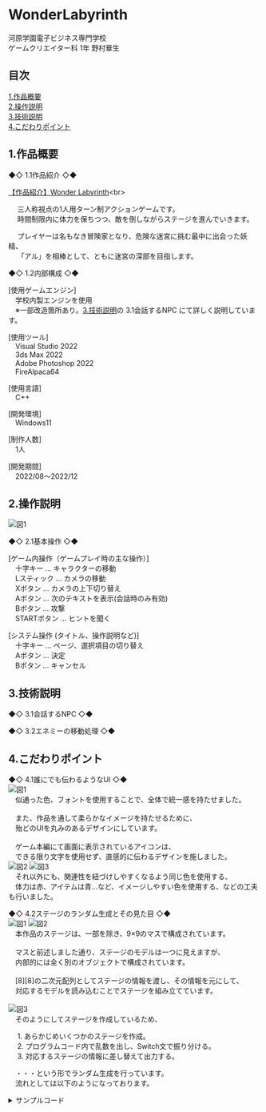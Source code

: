 # WonderLabyrinth
<lead>
河原学園電子ビジネス専門学校 <br>
ゲームクリエイター科 1年 野村華生
</lead>

## 目次
[1.作品概要] <br>
[2.操作説明] <br>
[3.技術説明] <br>
[4.こだわりポイント] <br>

## 1.作品概要
◆◇ 1.1作品紹介 ◇◆<br>

 [【作品紹介】Wonder Labyrinth](https://youtu.be/NlRZ1-RVJbg "https://youtu.be/NlRZ1-RVJbg")<br>
 
&emsp; 三人称視点の1人用ターン制アクションゲームです。<br>
&emsp; 時間制限内に体力を保ちつつ、敵を倒しながらステージを進んでいきます。<br>

&emsp; プレイヤーは名もなき冒険家となり、危険な迷宮に挑む最中に出会った妖精、<br>
&emsp; 「アル」を相棒として、ともに迷宮の深部を目指します。<br>

◆◇ 1.2内部構成 ◇◆<br>

[使用ゲームエンジン]<br>
&emsp;学校内製エンジンを使用 <br>
&emsp;※一部改造箇所あり。[3.技術説明]の 3.1会話するNPC にて詳しく説明しています。

[使用ツール] <br>
&emsp;Visual Studio 2022 <br>
&emsp;3ds Max 2022 <br>
&emsp;Adobe Photoshop 2022 <br>
&emsp;FireAlpaca64 <br>

[使用言語] <br>
&emsp;C++ <br>

[開発環境] <br>
&emsp;Windows11 <br>

[制作人数] <br>
&emsp;1人 <br>

[開発期間] <br>
&emsp;2022/08～2022/12 <br>

## 2.操作説明

![図1](https://user-images.githubusercontent.com/122655553/213868336-da84f4b4-c8a9-49e5-82e5-40c7954bb47d.png "操作説明")

◆◇ 2.1基本操作 ◇◆<br>

[ゲーム内操作（ゲームプレイ時の主な操作）] <br>
&emsp;十字キー	   …	キャラクターの移動 <br>
&emsp;Lスティック	…	カメラの移動 <br>
&emsp;Xボタン		   …	カメラの上下切り替え <br>
&emsp;Aボタン		   …	次のテキストを表示(会話時のみ有効) <br>
&emsp;Bボタン	   	…	攻撃 <br>
&emsp;STARTボタン	…	ヒントを聞く <br>

[システム操作 (タイトル、操作説明など)] <br>
&emsp;十字キー	   …	ページ、選択項目の切り替え <br>
&emsp;Aボタン	   	…	決定 <br>
&emsp;Bボタン	   	…	キャンセル <br>

## 3.技術説明

◆◇ 3.1会話するNPC ◇◆<br>

◆◇ 3.2エネミーの移動処理 ◇◆<br>

## 4.こだわりポイント

◆◇ 4.1誰にでも伝わるようなUI ◇◆<br>
![図1](https://user-images.githubusercontent.com/122655553/213916423-6576f885-0525-4e8d-9da6-fdbf708e1026.png "ゲーム内で使用したUI一覧") <br>
&emsp;似通った色、フォントを使用することで、全体で統一感を持たせました。 <br><br>
&emsp;また、作品を通して柔らかなイメージを持たせるために、 <br>
&emsp;殆どのUIを丸みのあるデザインにしています。 <br><br>
&emsp;ゲーム本編にて画面に表示されているアイコンは、 <br>
&emsp;できる限り文字を使用せず、直感的に伝わるデザインを施しました。 <br>
![図2](https://user-images.githubusercontent.com/122655553/213916498-632df5ec-2178-495d-ab86-fc4e8d457401.png "ゲーム内で使用したアイテムのゲージ")
![図3](https://user-images.githubusercontent.com/122655553/213916501-5eb41197-cb4c-4b68-b0d7-60199b983daa.png "ゲーム内で登場するアイテム") <br>
&emsp;それ以外にも、関連性を紐づけしやすくなるよう同じ色を使用する、<br>
&emsp;体力は赤、アイテムは青…など、イメージしやすい色を使用する、などの工夫も行いました。<br>

◆◇ 4.2ステージのランダム生成とその見た目 ◇◆<br>
![図1](https://user-images.githubusercontent.com/122655553/213916571-711b4e4a-fc53-4196-a1e8-3bcf3321fce4.png "一層目のステージ")
![図2](https://user-images.githubusercontent.com/122655553/213916575-b57d40c3-cce9-426e-afe2-b2bc35a053a9.png "2層目のステージ") <br>
&emsp;本作品のステージは、一部を除き、9×9のマスで構成されています。 <br><br>
&emsp;マスと前述しました通り、ステージのモデルは一つに見えますが、 <br>
&emsp;内部的には全く別のオブジェクトで構成されています。 <br><br>
&emsp;[8][8]の二次元配列としてステージの情報を渡し、その情報を元にして、 <br>
&emsp;対応するモデルを読み込むことでステージを組み立てています。 <br><br>
![図3](https://user-images.githubusercontent.com/122655553/213916588-924eff1b-a985-4ad6-9d30-c6653c6fba5d.png "実際に使用したステージのモデル") <br>
&emsp;そのようにしてステージを作成しているため、 <br>

&emsp; 1. あらかじめいくつかのステージを作成。 <br>
&emsp; 2. プログラムコード内で乱数を出し、Switch文で振り分ける。 <br>
&emsp; 3. 対応するステージの情報に差し替えて出力する。 <br>

&emsp;・・・という形でランダム生成を行っています。 <br>
&emsp;流れとしては以下のようになっております。<br>
<details>
	<summary>サンプルコード</summary>
	<div>
		
		~~~
		
			int stageNum = 2;			// 2次元配列の行と列の値。

			// 1.あらかじめいくつかのステージを作成。
			// 元々のステージのデータ。
			// 本作では配列内に格納している値でテクスチャを指定しています。
			int stage[2][2] = {
			{ 0,0 },
			{ 0,0 },
			};

			// 帰ってきた値が 0 の時このデータを代入する。
			int stage_0[2][2] = {
			{ 0,1 },
			{ 1,0 },
			};

			// 帰ってきた値が 1 の時このデータを代入する。
			int stage_1[2][2] = {
			{ 1,1 },
			{ 1,1 },
			};

			int stageState = rand() % 2;		// 0~1 でランダムな値を返す。			

			// 2.プログラムコード内で乱数を出し、Switch文で振り分ける。
			// ステージ情報を代入する。
			switch (stageState) {
			case 0:
				// 3.対応するステージの情報に差し替えて出力する。
				for (int j = 0; j < stageNum; j++) {
					for (int i = 0; i < stageNum; i++) {
						stage[j][i] = stage_0[j][i];
					}
				}
				break;
			case 1:
				// 3.対応するステージの情報に差し替えて出力する。
				for (int j = 0; j < stageNum; j++) {
					for (int i = 0; i < stageNum; i++) {
						stage[j][i] = stage_1[j][i];
					}
				}

				break;
			}

		~~~
		
	</div>
</details>



[1.作品概要]:https://github.com/nom0531/WonderLabyrinth/blob/main/README.md#1%E4%BD%9C%E5%93%81%E6%A6%82%E8%A6%81
[2.操作説明]:https://github.com/nom0531/WonderLabyrinth/blob/main/README.md#2%E6%93%8D%E4%BD%9C%E8%AA%AC%E6%98%8E
[3.技術説明]:https://github.com/nom0531/WonderLabyrinth/blob/main/README.md#3%E6%8A%80%E8%A1%93%E8%AA%AC%E6%98%8E
[4.こだわりポイント]:https://github.com/nom0531/WonderLabyrinth/blob/main/README.md#4%E3%81%93%E3%81%A0%E3%82%8F%E3%82%8A%E3%83%9D%E3%82%A4%E3%83%B3%E3%83%88
